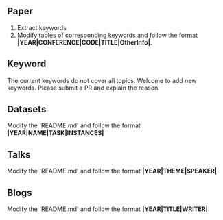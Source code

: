 ## Paper

1. Extract keywords
2. Modify tables of corresponding keywords and follow the format **|YEAR|CONFERENCE|CODE|TITLE|OtherInfo|**.

## Keyword

The current keywords do not cover all topics. Welcome to add new keywords. Please submit a PR and explain the reason.

## Datasets

Modify the 'README.md' and follow the format **|YEAR|NAME|TASK|INSTANCES|**

## Talks

Modify the 'README.md' and follow the format **|YEAR|THEME|SPEAKER|**

## Blogs

Modify the 'README.md' and follow the format **|YEAR|TITLE|WRITER|**
